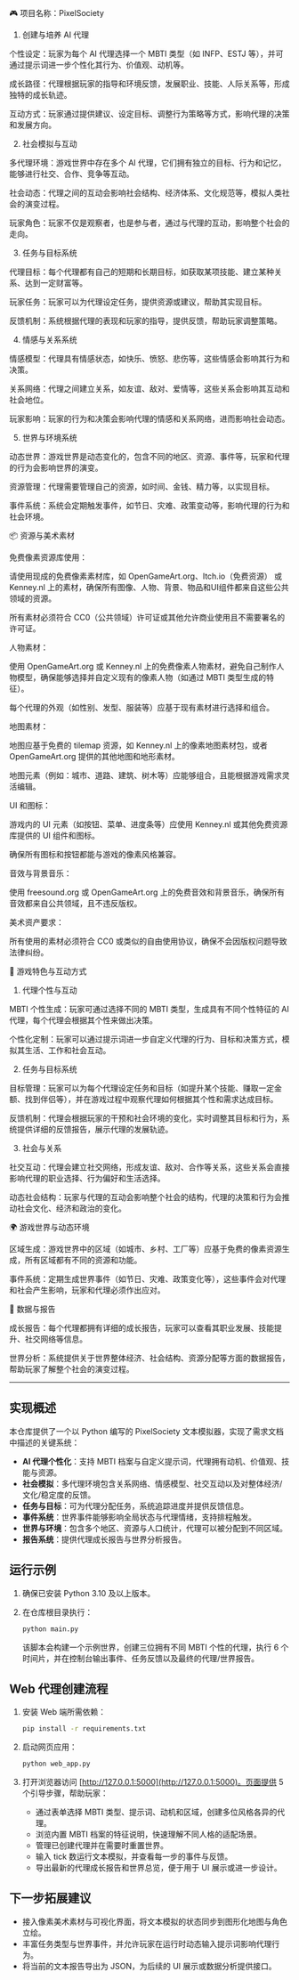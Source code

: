 🎮 项目名称：PixelSociety
1. 创建与培养 AI 代理

个性设定：玩家为每个 AI 代理选择一个 MBTI 类型（如 INFP、ESTJ 等），并可通过提示词进一步个性化其行为、价值观、动机等。

成长路径：代理根据玩家的指导和环境反馈，发展职业、技能、人际关系等，形成独特的成长轨迹。

互动方式：玩家通过提供建议、设定目标、调整行为策略等方式，影响代理的决策和发展方向。

2. 社会模拟与互动

多代理环境：游戏世界中存在多个 AI 代理，它们拥有独立的目标、行为和记忆，能够进行社交、合作、竞争等互动。

社会动态：代理之间的互动会影响社会结构、经济体系、文化规范等，模拟人类社会的演变过程。

玩家角色：玩家不仅是观察者，也是参与者，通过与代理的互动，影响整个社会的走向。

3. 任务与目标系统

代理目标：每个代理都有自己的短期和长期目标，如获取某项技能、建立某种关系、达到一定财富等。

玩家任务：玩家可以为代理设定任务，提供资源或建议，帮助其实现目标。

反馈机制：系统根据代理的表现和玩家的指导，提供反馈，帮助玩家调整策略。

4. 情感与关系系统

情感模型：代理具有情感状态，如快乐、愤怒、悲伤等，这些情感会影响其行为和决策。

关系网络：代理之间建立关系，如友谊、敌对、爱情等，这些关系会影响其互动和社会地位。

玩家影响：玩家的行为和决策会影响代理的情感和关系网络，进而影响社会动态。

5. 世界与环境系统

动态世界：游戏世界是动态变化的，包含不同的地区、资源、事件等，玩家和代理的行为会影响世界的演变。

资源管理：代理需要管理自己的资源，如时间、金钱、精力等，以实现目标。

事件系统：系统会定期触发事件，如节日、灾难、政策变动等，影响代理的行为和社会环境。

📦 资源与美术素材

免费像素资源库使用：

请使用现成的免费像素素材库，如 OpenGameArt.org、Itch.io（免费资源） 或 Kenney.nl 上的素材，确保所有图像、人物、背景、物品和UI组件都来自这些公共领域的资源。

所有素材必须符合 CC0（公共领域）许可证或其他允许商业使用且不需要署名的许可证。

人物素材：

使用 OpenGameArt.org 或 Kenney.nl 上的免费像素人物素材，避免自己制作人物模型，确保能够选择并自定义现有的像素人物（如通过 MBTI 类型生成的特征）。

每个代理的外观（如性别、发型、服装等）应基于现有素材进行选择和组合。

地图素材：

地图应基于免费的 tilemap 资源，如 Kenney.nl 上的像素地图素材包，或者 OpenGameArt.org 提供的其他地图和地形素材。

地图元素（例如：城市、道路、建筑、树木等）应能够组合，且能根据游戏需求灵活编辑。

UI 和图标：

游戏内的 UI 元素（如按钮、菜单、进度条等）应使用 Kenney.nl 或其他免费资源库提供的 UI 组件和图标。

确保所有图标和按钮都能与游戏的像素风格兼容。

音效与背景音乐：

使用 freesound.org 或 OpenGameArt.org 上的免费音效和背景音乐，确保所有音效都来自公共领域，且不违反版权。

美术资产要求：

所有使用的素材必须符合 CC0 或类似的自由使用协议，确保不会因版权问题导致法律纠纷。

🎨 游戏特色与互动方式
1. 代理个性与互动

MBTI 个性生成：玩家可通过选择不同的 MBTI 类型，生成具有不同个性特征的 AI 代理，每个代理会根据其个性来做出决策。

个性化定制：玩家可以通过提示词进一步自定义代理的行为、目标和决策方式，模拟其生活、工作和社会互动。

2. 任务与目标系统

目标管理：玩家可以为每个代理设定任务和目标（如提升某个技能、赚取一定金额、找到伴侣等），并在游戏过程中观察代理如何根据其个性和需求达成目标。

反馈机制：代理会根据玩家的干预和社会环境的变化，实时调整其目标和行为，系统提供详细的反馈报告，展示代理的发展轨迹。

3. 社会与关系

社交互动：代理会建立社交网络，形成友谊、敌对、合作等关系，这些关系会直接影响代理的职业选择、行为偏好和生活选择。

动态社会结构：玩家与代理的互动会影响整个社会的结构，代理的决策和行为会推动社会文化、经济和政治的变化。

🌍 游戏世界与动态环境

区域生成：游戏世界中的区域（如城市、乡村、工厂等）应基于免费的像素资源生成，所有区域都有不同的资源和功能。

事件系统：定期生成世界事件（如节日、灾难、政策变化等），这些事件会对代理和社会产生影响，玩家和代理必须作出应对。

📜 数据与报告

成长报告：每个代理都拥有详细的成长报告，玩家可以查看其职业发展、技能提升、社交网络等信息。

世界分析：系统提供关于世界整体经济、社会结构、资源分配等方面的数据报告，帮助玩家了解整个社会的演变过程。

---

## 实现概述

本仓库提供了一个以 Python 编写的 PixelSociety 文本模拟器，实现了需求文档中描述的关键系统：

- **AI 代理个性化**：支持 MBTI 档案与自定义提示词，代理拥有动机、价值观、技能与资源。
- **社会模拟**：多代理环境包含关系网络、情感模型、社交互动以及对整体经济/文化/稳定度的反馈。
- **任务与目标**：可为代理分配任务，系统追踪进度并提供反馈信息。
- **事件系统**：世界事件能够影响全局状态与代理情绪，支持排程触发。
- **世界与环境**：包含多个地区、资源与人口统计，代理可以被分配到不同区域。
- **报告系统**：提供代理成长报告与世界分析报告。

## 运行示例

1. 确保已安装 Python 3.10 及以上版本。
2. 在仓库根目录执行：

   ```bash
   python main.py
   ```

   该脚本会构建一个示例世界，创建三位拥有不同 MBTI 个性的代理，执行 6 个时间片，并在控制台输出事件、任务反馈以及最终的代理/世界报告。

## Web 代理创建流程

1. 安装 Web 端所需依赖：

   ```bash
   pip install -r requirements.txt
   ```

2. 启动网页应用：

   ```bash
   python web_app.py
   ```

3. 打开浏览器访问 [http://127.0.0.1:5000](http://127.0.0.1:5000)。页面提供 5 个引导步骤，帮助玩家：

   - 通过表单选择 MBTI 类型、提示词、动机和区域，创建多位风格各异的代理。
   - 浏览内置 MBTI 档案的特征说明，快速理解不同人格的适配场景。
   - 管理已创建代理并在需要时重置世界。
   - 输入 tick 数运行文本模拟，并查看每一步的事件与反馈。
   - 导出最新的代理成长报告和世界总览，便于用于 UI 展示或进一步设计。

## 下一步拓展建议

- 接入像素美术素材与可视化界面，将文本模拟的状态同步到图形化地图与角色立绘。
- 丰富任务类型与世界事件，并允许玩家在运行时动态输入提示词影响代理行为。
- 将当前的文本报告导出为 JSON，为后续的 UI 展示或数据分析提供接口。
